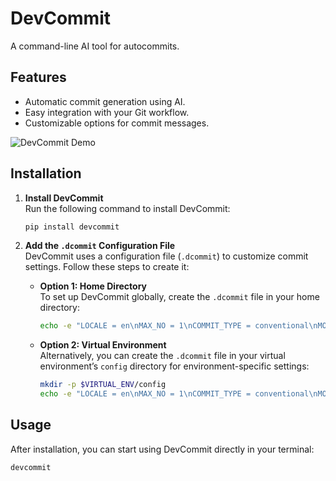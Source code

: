 # DevCommit

A command-line AI tool for autocommits.

## Features

- Automatic commit generation using AI.
- Easy integration with your Git workflow.
- Customizable options for commit messages.

![DevCommit Demo](https://i.imgur.com/erPaZjc.png)

## Installation

1. **Install DevCommit**  
   Run the following command to install DevCommit:

   ```bash
   pip install devcommit
   ```

2. **Add the `.dcommit` Configuration File**  
   DevCommit uses a configuration file (`.dcommit`) to customize commit settings. Follow these steps to create it:

   - **Option 1: Home Directory**  
     To set up DevCommit globally, create the `.dcommit` file in your home directory:

     ```bash
     echo -e "LOCALE = en\nMAX_NO = 1\nCOMMIT_TYPE = conventional\nMODEL_NAME = gemini-1.5-flash" > ~/.dcommit
     ```

   - **Option 2: Virtual Environment**  
     Alternatively, you can create the `.dcommit` file in your virtual environment’s `config` directory for environment-specific settings:

     ```bash
     mkdir -p $VIRTUAL_ENV/config
     echo -e "LOCALE = en\nMAX_NO = 1\nCOMMIT_TYPE = conventional\nMODEL_NAME = gemini-1.5-flash" > $VIRTUAL_ENV/config/.dcommit
     ```

## Usage

After installation, you can start using DevCommit directly in your terminal:

```bash
devcommit
```
